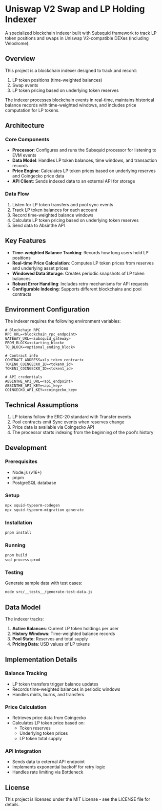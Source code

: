 # Uniswap V2 Swap and LP Holding Indexer

A specialized blockchain indexer built with Subsquid framework to track LP token positions and swaps in Uniswap V2-compatible DEXes (including Velodrome).

## Overview

This project is a blockchain indexer designed to track and record:
1. LP token positions (time-weighted balances)
2. Swap events 
3. LP token pricing based on underlying token reserves

The indexer processes blockchain events in real-time, maintains historical balance records with time-weighted windows, and includes price computation for LP tokens.

## Architecture

### Core Components

- **Processor**: Configures and runs the Subsquid processor for listening to EVM events
- **Data Model**: Handles LP token balances, time windows, and transaction records
- **Price Engine**: Calculates LP token prices based on underlying reserves and Coingecko price data
- **API Client**: Sends indexed data to an external API for storage

### Data Flow

1. Listen for LP token transfers and pool sync events
2. Track LP token balances for each account
3. Record time-weighted balance windows
4. Calculate LP token pricing based on underlying token reserves
5. Send data to Absinthe API

## Key Features

- **Time-weighted Balance Tracking**: Records how long users hold LP positions
- **Real-time Price Calculation**: Computes LP token prices from reserves and underlying asset prices
- **Windowed Data Storage**: Creates periodic snapshots of LP token balances
- **Robust Error Handling**: Includes retry mechanisms for API requests
- **Configurable Indexing**: Supports different blockchains and pool contracts

## Environment Configuration

The indexer requires the following environment variables:

```
# Blockchain RPC
RPC_URL=<blockchain_rpc_endpoint>
GATEWAY_URL=<subsquid_gateway>
FROM_BLOCK=<starting_block>
TO_BLOCK=<optional_ending_block>

# Contract info
CONTRACT_ADDRESS=<lp_token_contract>
TOKEN0_COINGECKO_ID=<token0_id>
TOKEN1_COINGECKO_ID=<token1_id>

# API credentials
ABSINTHE_API_URL=<api_endpoint>
ABSINTHE_API_KEY=<api_key>
COINGECKO_API_KEY=<coingecko_key>
```

## Technical Assumptions

1. LP tokens follow the ERC-20 standard with Transfer events
2. Pool contracts emit Sync events when reserves change
3. Price data is available via Coingecko API
4. The processor starts indexing from the beginning of the pool's history

## Development

### Prerequisites
- Node.js (v16+)
- pnpm
- PostgreSQL database

### Setup
```bash
npx squid-typeorm-codegen
npx squid-typeorm-migration generate
```

### Installation
```bash
pnpm install
```

### Running
```bash
pnpm build
sqd process:prod
```

### Testing
Generate sample data with test cases:
```bash
node src/__tests__/generate-test-data.js
```

## Data Model

The indexer tracks:

1. **Active Balances**: Current LP token holdings per user
2. **History Windows**: Time-weighted balance records
3. **Pool State**: Reserves and total supply
4. **Pricing Data**: USD values of LP tokens

## Implementation Details

### Balance Tracking
- LP token transfers trigger balance updates
- Records time-weighted balances in periodic windows
- Handles mints, burns, and transfers

### Price Calculation
- Retrieves price data from Coingecko
- Calculates LP token price based on:
  - Token reserves
  - Underlying token prices
  - LP token total supply

### API Integration
- Sends data to external API endpoint
- Implements exponential backoff for retry logic
- Handles rate limiting via Bottleneck

## License

This project is licensed under the MIT License - see the LICENSE file for details.
